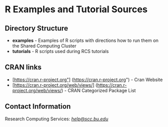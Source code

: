 # R Examples and Tutorial Sources

## Directory Structure


* **examples** - Examples of R scripts with directions how to run them on the Shared Computing Cluster
* **tutorials** - R scripts used during RCS tutorials


## CRAN links

* [https://cran.r-project.org"] (https://cran.r-project.org") - Cran Website
* [https://cran.r-project.org/web/views/] (https://cran.r-project.org/web/views/) - CRAN Categorized Package List

## Contact Information

Research Computing Services: <em>help@scc.bu.edu</em>


